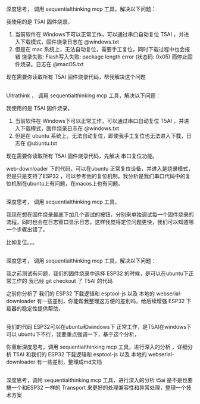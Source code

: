 ## 
深度思考， 调用 sequentialthinking mcp 工具，解决以下问题：

我使用的是 T5AI 固件烧录，

1. 当前软件在 Windows下可以正常工作，可以通过串口自动复位 T5AI ，并进入下载模式，固件烧录日志在 @windows.txt
2. 但是在 mac 系统上，无法自动复位，需要手工复位，同时下载过程中也会报错 烧录失败: Flash写入失败: package length error (状态码: 0x05) 而停止固件烧录。日志在 @macOS.txt 

现在需要你读取所有 T5AI 固件烧录代码，帮我解决这个问题


##
Ultrathink‌ ， 调用 sequentialthinking mcp 工具，解决以下问题：

我使用的是 T5AI 固件烧录，

1. 当前软件在 Windows下可以正常工作，可以通过串口自动复位 T5AI ，并进入下载模式，固件烧录日志在 @windows.txt
2. 但是在 ubuntu 系统上，无法自动复位，即使我手工复位也无法进入下载，日志在 @ubuntu.txt 

现在需要你读取所有 T5AI 固件烧录代码，先解决 串口复位功能。

web-downloader 下的代码，可以在ubuntu 正常复位设备，并进入是烧录模式，但是只是支持了ESP32 ，可以参考他的复位机制，我分析是我们串口代码中的复位机制在ubuntu上有问题，在macos上也有问题。

## 
深度思考， 调用 sequentialthinking mcp 工具，

我现在想在固件烧录最底下加几个调试的按钮，分别来单独调试每一个固件烧录的流程，同时也会在日志窗口显示日志，这样我觉得定位问题更快，我们可以知道哪一个步骤出错了。

比如复位。。。


##
深度思考， 调用 sequentialthinking mcp 工具，解决以下问题：

我之前测试有问题，我们的固件烧录中选择 ESP32 的时候，是可以在ubuntu下正常工作的
我已经 git checkout 了 T5AI 的代码

之前你分析了 我们的 ESP32 下载逻辑和 esptool-js 以及 本地的 webserial-downloader 有一些差别，你能帮我整理这方便的差别吗，给后续增强 ESP32 下载器的稳定性提供帮助，


##

我们的代码 ESP32可以在ubuntu和windows下 正常工作，是T5AI在windows下可以 ubuntu下不行，我要重点强调一下，基于这个分析，

你重新深度思考，调用 sequentialthinking mcp 工具，进行深入的分析 ，详细分析 T5AI 和我们的 ESP32 下载逻辑和 esptool-js 以及 本地的 webserial-downloader 有一些差别，整理成md文档

##
深度思考，调用 sequentialthinking mcp 工具，进行深入的分析 t5ai 是不是也要搞一个和ESP32 一样的 Transport 来更好的处理兼容性和异常处理，整理一个技术方案
